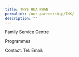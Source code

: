 ```yaml
---
title: THYE HUA KWAN
permalink: /our-partnership/THK/
description: ""
---
```

Family Service Centre

Programmes


Contact:
Tel:
Email: